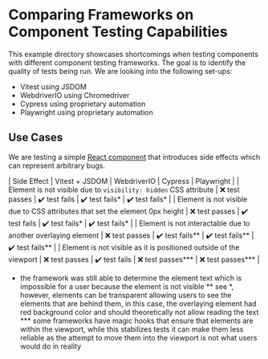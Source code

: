 # Comparing Frameworks on Component Testing Capabilities

This example directory showcases shortcomings when testing components with different component testing frameworks. The goal is to identify the quality of tests being run. We are looking into the following set-ups:

- Vitest using JSDOM
- WebdriverIO using Chromedriver
- Cypress using proprietary automation
- Playwright using proprietary automation

## Use Cases

We are testing a simple [React component]('./src/components/Card.tsx') that introduces side effects which can represent arbitrary bugs.

| Side Effect | Vitest + JSDOM | WebdriverIO | Cypress | Playwright |
| Element is not visible due to `visibility: hidden` CSS attribute | ❌ test passes | ✔️ test fails | ✔️ test fails* | ✔️ test fails* |
| Element is not visible due to CSS attributes that set the element 0px height | ❌ test passes | ✔️ test fails | ✔️ test fails* | ✔️ test fails* |
| Element is not interactable due to another overlaying element | ❌ test passes | ✔️ test fails** | ✔️ test fails** | ✔️ test fails** |
| Element is not visible as it is positioned outside of the viewport | ❌ test passes | ✔️ test fails | ❌ test passes*** | ❌ test passes*** |

* the framework was still able to determine the element text which is impossible for a user because the element is not visible
** see *, however, elements can be transparent allowing users to see the elements that are behind them, in this case, the overlaying element had red background color and should theoretically not allow reading the text
*** some frameworks have magic hooks that ensure that elements are within the viewport, while this stabilizes tests it can make them less reliable as the attempt to move them into the viewport is not what users would do in reality
